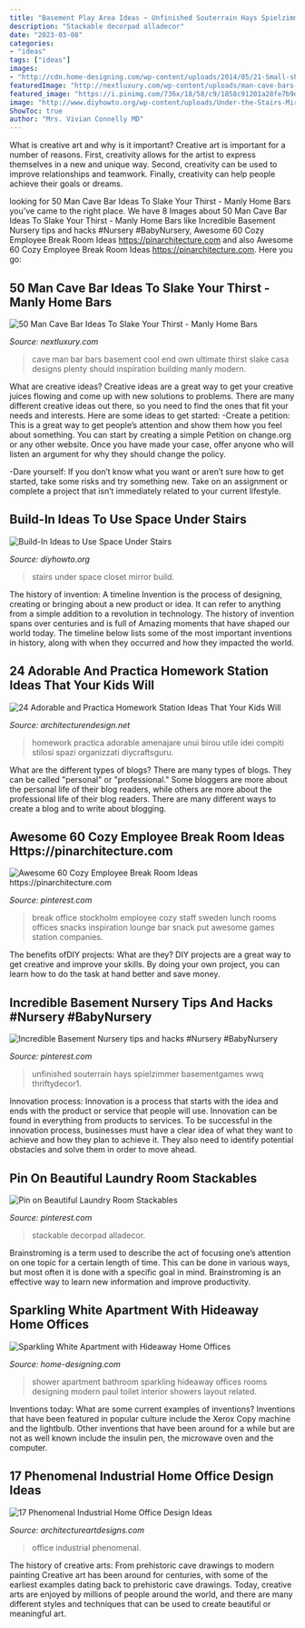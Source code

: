```yaml
---
title: "Basement Play Area Ideas ~ Unfinished Souterrain Hays Spielzimmer Basementgames Wwq Thriftydecor1"
description: "Stackable decorpad alladecor"
date: "2023-03-08"
categories:
- "ideas"
tags: ["ideas"]
images:
- "http://cdn.home-designing.com/wp-content/uploads/2014/05/21-Small-shower-room-600x800.jpg"
featuredImage: "http://nextluxury.com/wp-content/uploads/man-cave-bars-for-a-mans-home.jpg"
featured_image: "https://i.pinimg.com/736x/18/58/c9/1858c91201a28fe7b9d56f808ba7f46f.jpg"
image: "http://www.diyhowto.org/wp-content/uploads/Under-the-Stairs-Mirror-Closet-20-Build-In-Ideas-to-Use-Space-Under-Stairs-DIYHowto.jpg"
ShowToc: true
author: "Mrs. Vivian Connelly MD"
---
```



What is creative art and why is it important?
Creative art is important for a number of reasons. First, creativity allows for the artist to express themselves in a new and unique way. Second, creativity can be used to improve relationships and teamwork. Finally, creativity can help people achieve their goals or dreams.

	

		
looking for 50 Man Cave Bar Ideas To Slake Your Thirst - Manly Home Bars you've came to the right place. We have 8 Images about 50 Man Cave Bar Ideas To Slake Your Thirst - Manly Home Bars like Incredible Basement Nursery tips and hacks #Nursery #BabyNursery, Awesome 60 Cozy Employee Break Room Ideas https://pinarchitecture.com and also Awesome 60 Cozy Employee Break Room Ideas https://pinarchitecture.com. Here you go:
		
    
## 50 Man Cave Bar Ideas To Slake Your Thirst - Manly Home Bars

<img loading=lazy src="http://nextluxury.com/wp-content/uploads/man-cave-bars-for-a-mans-home.jpg" onerror="this.onerror=null;this.src='https://tse2.mm.bing.net/th?id=OIP.X5qtlRPq7CjijYBsDswmdwAAAA&amp;pid=15.1';" alt="50 Man Cave Bar Ideas To Slake Your Thirst - Manly Home Bars">

_Source: nextluxury.com_

>cave man bar bars basement cool end own ultimate thirst slake casa designs plenty should inspiration building manly modern. 

	

What are creative ideas?
Creative ideas are a great way to get your creative juices flowing and come up with new solutions to problems. There are many different creative ideas out there, so you need to find the ones that fit your needs and interests. Here are some ideas to get started: 
-Create a petition: This is a great way to get people’s attention and show them how you feel about something. You can start by creating a simple Petition on change.org or any other website. Once you have made your case, offer anyone who will listen an argument for why they should change the policy. 

-Dare yourself: If you don’t know what you want or aren’t sure how to get started, take some risks and try something new. Take on an assignment or complete a project that isn’t immediately related to your current lifestyle.

    
## Build-In Ideas To Use Space Under Stairs

<img loading=lazy src="http://www.diyhowto.org/wp-content/uploads/Under-the-Stairs-Mirror-Closet-20-Build-In-Ideas-to-Use-Space-Under-Stairs-DIYHowto.jpg" onerror="this.onerror=null;this.src='https://tse1.mm.bing.net/th?id=OIP.1XAMW79T4_wh-98fS4RoewHaJ8&amp;pid=15.1';" alt="Build-In Ideas to Use Space Under Stairs">

_Source: diyhowto.org_

>stairs under space closet mirror build. 

	

The history of invention: A timeline
Invention is the process of designing, creating or bringing about a new product or idea. It can refer to anything from a simple addition to a revolution in technology. The history of invention spans over centuries and is full of Amazing moments that have shaped our world today. 
The timeline below lists some of the most important inventions in history, along with when they occurred and how they impacted the world.

    
## 24 Adorable And Practica Homework Station Ideas That Your Kids Will

<img loading=lazy src="https://cdn.architecturendesign.net/wp-content/uploads/2015/05/AD-Kids-Homework-Station-13.jpg" onerror="this.onerror=null;this.src='https://tse4.mm.bing.net/th?id=OIP.AQBgaXILzokHbrrrdSclMgHaLH&amp;pid=15.1';" alt="24 Adorable and Practica Homework Station Ideas That Your Kids Will">

_Source: architecturendesign.net_

>homework practica adorable amenajare unui birou utile idei compiti stilosi spazi organizzati diycraftsguru. 

	

What are the different types of blogs?
There are many types of blogs. They can be called "personal" or "professional." Some bloggers are more about the personal life of their blog readers, while others are more about the professional life of their blog readers. There are many different ways to create a blog and to write about blogging.

    
## Awesome 60 Cozy Employee Break Room Ideas Https://pinarchitecture.com

<img loading=lazy src="https://i.pinimg.com/736x/07/e3/dc/07e3dc00350317d6ed50c7e6e95ca7ca.jpg" onerror="this.onerror=null;this.src='https://tse1.mm.bing.net/th?id=OIP.8J5NojwOsAO7wdD7on6fXAHaLF&amp;pid=15.1';" alt="Awesome 60 Cozy Employee Break Room Ideas https://pinarchitecture.com">

_Source: pinterest.com_

>break office stockholm employee cozy staff sweden lunch rooms offices snacks inspiration lounge bar snack put awesome games station companies. 

	

The benefits ofDIY projects: What are they?
DIY projects are a great way to get creative and improve your skills. By doing your own project, you can learn how to do the task at hand better and save money.

    
## Incredible Basement Nursery Tips And Hacks #Nursery #BabyNursery

<img loading=lazy src="https://i.pinimg.com/736x/18/58/c9/1858c91201a28fe7b9d56f808ba7f46f.jpg" onerror="this.onerror=null;this.src='https://tse2.mm.bing.net/th?id=OIP.QrYwLLMQPLpBwZWV4pn1KwHaJ3&amp;pid=15.1';" alt="Incredible Basement Nursery tips and hacks #Nursery #BabyNursery">

_Source: pinterest.com_

>unfinished souterrain hays spielzimmer basementgames wwq thriftydecor1. 

	

Innovation process:
Innovation is a process that starts with the idea and ends with the product or service that people will use. Innovation can be found in everything from products to services. To be successful in the innovation process, businesses must have a clear idea of what they want to achieve and how they plan to achieve it. They also need to identify potential obstacles and solve them in order to move ahead.

    
## Pin On Beautiful Laundry Room Stackables

<img loading=lazy src="https://i.pinimg.com/736x/8d/9b/1b/8d9b1bb02bcc4e22842f09896b752534.jpg" onerror="this.onerror=null;this.src='https://tse1.mm.bing.net/th?id=OIP.t6nzxX8ANOshBLbrxufUxwHaLH&amp;pid=15.1';" alt="Pin on Beautiful Laundry Room Stackables">

_Source: pinterest.com_

>stackable decorpad alladecor. 

	

Brainstroming is a term used to describe the act of focusing one’s attention on one topic for a certain length of time. This can be done in various ways, but most often it is done with a specific goal in mind. Brainstroming is an effective way to learn new information and improve productivity.

    
## Sparkling White Apartment With Hideaway Home Offices

<img loading=lazy src="http://cdn.home-designing.com/wp-content/uploads/2014/05/21-Small-shower-room-600x800.jpg" onerror="this.onerror=null;this.src='https://tse1.mm.bing.net/th?id=OIP._5_i91Z23cEyH-UMJSr0bwHaJ4&amp;pid=15.1';" alt="Sparkling White Apartment with Hideaway Home Offices">

_Source: home-designing.com_

>shower apartment bathroom sparkling hideaway offices rooms designing modern paul toilet interior showers layout related. 

	

Inventions today: What are some current examples of inventions?
Inventions that have been featured in popular culture include the Xerox Copy machine and the lightbulb. Other inventions that have been around for a while but are not as well known include the insulin pen, the microwave oven and the computer.

    
## 17 Phenomenal Industrial Home Office Design Ideas

<img loading=lazy src="http://www.architectureartdesigns.com/wp-content/uploads/2015/02/342.jpg" onerror="this.onerror=null;this.src='https://tse1.mm.bing.net/th?id=OIP.L48gDUcpeLNfsbna8-TWwQHaJ4&amp;pid=15.1';" alt="17 Phenomenal Industrial Home Office Design Ideas">

_Source: architectureartdesigns.com_

>office industrial phenomenal. 

	

The history of creative arts: From prehistoric cave drawings to modern painting
Creative art has been around for centuries, with some of the earliest examples dating back to prehistoric cave drawings. Today, creative arts are enjoyed by millions of people around the world, and there are many different styles and techniques that can be used to create beautiful or meaningful art.

